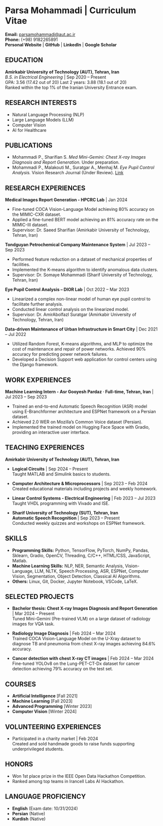 # Parsa Mohammadi | Curriculum Vitae

**Email:** parsamohammadi@aut.ac.ir  
**Phone:** (+98) 9182265891  
**Personal Website** | **GitHub** | **LinkedIn** | **Google Scholar**

## EDUCATION

**Amirkabir University of Technology (AUT), Tehran, Iran**  
*B.S. in Electrical Engineering* | Sep 2020 – Present  
GPA: 3.56 (17.42 out of 20) Last 2 years: 3.88 (18.1 out of 20)  
Ranked within the top 1% of the Iranian University Entrance exam.

## RESEARCH INTERESTS

- Natural Language Processing (NLP)
- Large Language Models (LLM)
- Computer Vision
- AI for Healthcare

## PUBLICATIONS

- Mohammadi P., Sharifian S. *Med Mini-Gemini: Chest X-ray Images Diagnosis and Report Generation.* Under preparation. 
- Mohammadi P., Malakouti M., Suratgar A., Menhaj M. *Eye Pupil Control Analysis.* Vision Research Journal (Under Review). [Link](https://doi.org/10.21203/rs.3.rs-4504934/v1)

## RESEARCH EXPERIENCES

**Medical Images Report Generation - HPCRC Lab** | Jan 2024  
- Fine-tuned COCA Vision-Language Model achieving 80% accuracy on the MIMIC-CXR dataset.
- Applied a fine-tuned BERT model achieving an 81% accuracy rate on the MIMIC-III dataset.
- Supervisor: Dr. Saeed Sharifian (Amirkabir University of Technology, Tehran, Iran)

**Tondguyan Petrochemical Company Maintenance System** | Jul 2023 – Sep 2023  
- Performed feature reduction on a dataset of mechanical properties of facilities.
- Implemented the K-means algorithm to identify anomalous data clusters.
- Supervisor: Dr. Somaye Mohammadi (Sharif University of Technology, Tehran, Iran)

**Eye Pupil Control Analysis – DIOR Lab** | Oct 2022 – Mar 2023  
- Linearized a complex non-linear model of human eye pupil control to facilitate further analysis.
- Conducted linear control analysis on the linearized model.
- Supervisor: Dr. AmirAbolfazl Suratgar (Amirkabir University of Technology, Tehran, Iran)

**Data-driven Maintenance of Urban Infrastructure in Smart City** | Dec 2021 – Jul 2022  
- Utilized Random Forest, K-means algorithms, and MLP to optimize the cost of maintenance and repair of power networks. Achieved 90% accuracy for predicting power network failures.
- Developed a Decision Support web application for control centers using the Django framework.

## WORK EXPERIENCES 

**Machine Learning Intern - Asr Gooyesh Pardaz · Full-time, Tehran, Iran** | Jul 2023 – Sep 2023  
- Trained an end-to-end Automatic Speech Recognition (ASR) model using E-Branchformer architecture and ESPNet framework on a Persian dataset.
- Achieved 2.0 WER on Mozilla’s Common Voice dataset (Persian).
- Implemented the trained model on Hugging Face Space with Gradio, providing an interactive user interface.

## TEACHING EXPERIENCES

**Amirkabir University of Technology (AUT), Tehran, Iran**  
- **Logical Circuits** | Sep 2024 – Present  
  Taught MATLAB and Simulink basics to students.

- **Computer Architecture & Microprocessors** | Sep 2023 – Feb 2024  
  Created educational materials including projects and weekly homework.

- **Linear Control Systems - Electrical Engineering** | Feb 2023 – Jul 2023  
  Taught VHDL programming with Vivado and ISE.

- **Sharif University of Technology (SUT), Tehran, Iran**  
  **Automatic Speech Recognition** | Sep 2023 – Present  
  Conducted weekly quizzes and workshops on ESPNet framework.

## SKILLS

- **Programming Skills:** Python, TensorFlow, PyTorch, NumPy, Pandas, Sklearn, Gradio, OpenCV, Threading, C/C++, HTML/CSS, JavaScript, Matlab.
- **Machine Learning Skills:** NLP, NER, Semantic Analysis, Vision-Language, LLM, NLTK, Speech Processing, ASR, ESPNet, Computer Vision, Segmentation, Object Detection, Classical AI Algorithms.
- **Others:** Linux, Git, Docker, Jupyter Notebook, VSCode, LaTeX.

## SELECTED PROJECTS

- **Bachelor thesis: Chest X-ray Images Diagnosis and Report Generation** | Mar 2024 – Present  
  Tuned Mini-Gemini (Pre-trained VLM) on a large dataset of radiology images for VQA task.

- **Radiology Image Diagnosis** | Feb 2024 – Mar 2024  
  Trained COCA Vision-Language Model on the U-Xray dataset to diagnose TB and pneumonia from chest X-ray images achieving 84.6% accuracy.

- **Cancer detection with chest X-ray CT images** | Feb 2024 – Mar 2024  
  Fine-tuned YOLOv8 on the Lung-PET-CT-Dx dataset for cancer detection achieving 79% accuracy on the test set.

## COURSES

- **Artificial Intelligence** [Fall 2021]
- **Machine Learning** [Fall 2023]
- **Advanced Programming** [Winter 2023]
- **Computer Vision** [Winter 2024]

## VOLUNTEERING EXPERIENCES

- Participated in a charity market | Feb 2024  
  Created and sold handmade goods to raise funds supporting underprivileged students.

## HONORS

- Won 1st place prize in the IEEE Open Data Hackathon Competition.  
- Ranked among top teams in Irancell Labs AI Hackathon.

## LANGUAGE PROFICIENCY

- **English** (Exam date: 10/31/2024)  
- **Persian** (Native)  
- **Kurdish** (Native)
